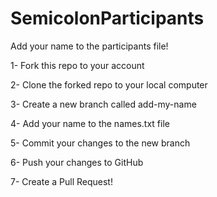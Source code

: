 # SemicolonParticipants

Add your name to the participants file!

1- Fork this repo to your account

2- Clone the forked repo to your local computer

3- Create a new branch called add-my-name

4- Add your name to the names.txt file

5- Commit your changes to the new branch

6- Push your changes to GitHub

7- Create a Pull Request!
